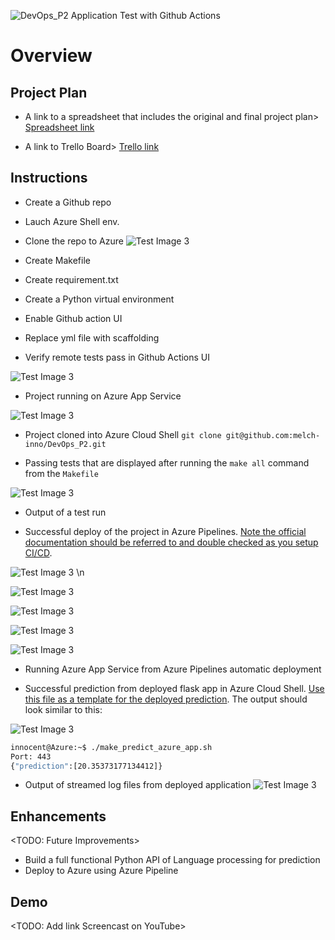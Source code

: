 ![DevOps_P2 Application Test with Github Actions](https://github.com/melch-inno/DevOps_P2/workflows/DevOps_P2/badge.svg)




# Overview
## Project Plan
* A link to a spreadsheet that includes the original and final project plan>
[Spreadsheet link](https://docs.google.com/spreadsheets/d/1r-QCQrMUD3tgQreZDlkejPOZut9TXzJQElnBdDQvl2I/edit?usp=sharing)

* A link to Trello Board>
[Trello link](https://trello.com/b/7zYl4UN0/devops2-agile-sprint-board)

## Instructions
* Create a Github repo
* Lauch Azure Shell env.
* Clone the repo to Azure
![Test Image 3](./Images/im4.png)


* Create Makefile
* Create requirement.txt
* Create a Python virtual environment

* Enable Github action UI
* Replace yml file with scaffolding 
* Verify remote tests pass in Github Actions UI

![Test Image 3](./Images/im2.png)


* Project running on Azure App Service

![Test Image 3](./Images/im7.png)

* Project cloned into Azure Cloud Shell
    ```git clone git@github.com:melch-inno/DevOps_P2.git```


* Passing tests that are displayed after running the `make all` command from the `Makefile`

![Test Image 3](./Images/im30.png)

* Output of a test run

* Successful deploy of the project in Azure Pipelines.  [Note the official documentation should be referred to and double checked as you setup CI/CD](https://docs.microsoft.com/en-us/azure/devops/pipelines/ecosystems/python-webapp?view=azure-devops).

![Test Image 3](./Images/im8.png) \n

![Test Image 3](./Images/im11.png)

![Test Image 3](./Images/im13.png)

![Test Image 3](./Images/im24.png)

![Test Image 3](./Images/im16.png)

* Running Azure App Service from Azure Pipelines automatic deployment

* Successful prediction from deployed flask app in Azure Cloud Shell.  [Use this file as a template for the deployed prediction](https://github.com/udacity/nd082-Azure-Cloud-DevOps-Starter-Code/blob/master/C2-AgileDevelopmentwithAzure/project/starter_files/flask-sklearn/make_predict_azure_app.sh).
The output should look similar to this:

![Test Image 3](./Images/im27.png)


```bash
innocent@Azure:~$ ./make_predict_azure_app.sh
Port: 443
{"prediction":[20.35373177134412]}
```

* Output of streamed log files from deployed application
![Test Image 3](./Images/im25.png)
> 

## Enhancements

<TODO: Future Improvements>
* Build a full functional Python API of Language processing for prediction
* Deploy to Azure using Azure Pipeline

## Demo 

<TODO: Add link Screencast on YouTube>



